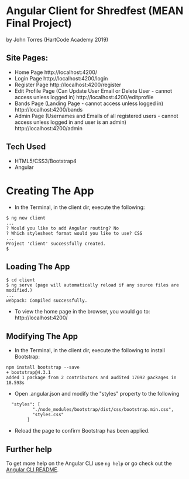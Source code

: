 # Angular Client for Shredfest (MEAN Final Project)

by John Torres (HartCode Academy 2019)

## Site Pages:

- Home Page
  http://localhost:4200/
- Login Page
  http://localhost:4200/login
- Register Page
  http://localhost:4200/register
- Edit Profile Page (Can Update User Email or Delete User - cannot access unless logged in)
  http://localhost:4200/editprofile
- Bands Page (Landing Page - cannot access unless logged in)
  http://localhost:4200/bands
- Admin Page (Usernames and Emails of all registered users - cannot access unless logged in and user is an admin)
  http://localhost:4200/admin

## Tech Used

- HTML5/CSS3/Bootstrap4
- Angular

# Creating The App

- In the Terminal, in the client dir, execute the following:

```
$ ng new client
...
? Would you like to add Angular routing? No
? Which stylesheet format would you like to use? CSS
...
Project 'client' successfully created.
$
```

## Loading The App

```
$ cd client
$ ng serve (page will automatically reload if any source files are modified.)
...
webpack: Compiled successfully.
```

- To view the home page in the browser, you would go to:
  http://localhost:4200/

## Modifying The App

- In the Terminal, in the client dir, execute the following to install Bootstrap:

```
npm install bootstrap --save
+ bootstrap@4.3.1
added 1 package from 2 contributors and audited 17092 packages in 18.593s
```

- Open .angular.json and modify the "styles" property to the following

```
  "styles": [
          "./node_modules/bootstrap/dist/css/bootstrap.min.css",
          "styles.css"
        ]
```

- Reload the page to confirm Bootstrap has been applied.

## Further help

To get more help on the Angular CLI use `ng help` or go check out the [Angular CLI README](https://github.com/angular/angular-cli/blob/master/README.md).
